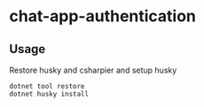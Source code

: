 # chat-app-authentication

## Usage
Restore husky and csharpier and setup husky
```
dotnet tool restore
dotnet husky install
```